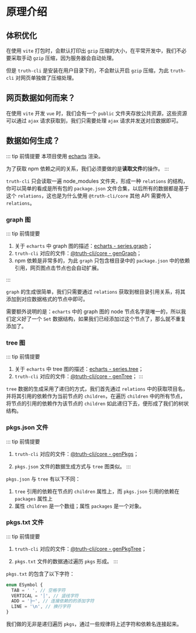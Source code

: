 # 原理介绍

## 体积优化

在使用 `vite` 打包时，会默认打印出 `gzip` 压缩的大小，在平常开发中，我们不必要采取手动 `gzip` 压缩，因为服务器会自动处理。

但是 `truth-cli` 是安装在用户目录下的，不会默认开启 `gzip` 压缩，为此 `truth-cli` 对网页单独做了压缩处理。

## 网页数据如何而来？

在使用 `vite` 开发 `vue` 时，我们会有一个 `public` 文件夹存放公共资源，这些资源可以通过 `ajax` 请求获取到，我们只需要处理 `ajax` 请求并发送对应数据即可。

## 数据如何生成？

::: tip 前情提要
本项目使用 [echarts](https://github.com/apache/echarts) 渲染。

为了获取 npm 依赖之间的关系，我们必须要做的是**读取文件**的操作。
:::

`truth-cli` 只会读取一遍 node_modules 文件夹，形成一种 `relations` 的结构，你可以简单的看成是所有包的 `package.json` 文件合集，以后所有的数据都是基于这个 `relations`，这也是为什么使用 `@truth-cli/core` 其他 API 需要传入 `relations`。

### graph 图

::: tip 前情提要

1. 关于 `echarts` 中 graph 图的描述：[echarts - series.graph](https://echarts.apache.org/zh/option.html#series-graph)；
2. `truth-cli` 对应的文件：[@truth-cli/core - genGraph](https://github.com/truthRestorer/truth-cli/blob/main/packages/core/src/graph.ts)；
3. npm 依赖是非常多的，为此 `graph` 只包含根目录中的 `package.json` 中的依赖引用，网页图点击节点也会自动扩展。

:::

`graph` 的生成很简单，我们只需要通过 `relations` 获取到根目录引用关系，将其添加到对应数据格式的节点中即可。

需要额外说明的是：`echarts` 中的 graph 图的 node 节点名字是唯一的，所以我们定义好了一个 `Set` 数据结构，如果我们已经添加过这个节点了，那么就不重复添加了。

### tree 图

::: tip 前情提要

1. 关于 `echarts` 中 tree 图的描述：[echarts - series.tree](https://echarts.apache.org/zh/option.html#series-tree)；
2. `truth-cli` 对应的文件：[@truth-cli/core - genTree](https://github.com/truthRestorer/truth-cli/blob/main/packages/core/src/tree.ts)；
:::

`tree` 数据的生成采用了递归的方式，我们首先通过 `relations` 中的获取项目名，并将其引用的依赖作为当前节点的 `children`，在遍历 `children` 中的所有节点，将节点的引用的依赖作为该节点的 `children` 如此递归下去，便形成了我们的树状结构。

### pkgs.json 文件

::: tip 前情提要

1. `truth-cli` 对应的文件：[@truth-cli/core - genPkgs](https://github.com/truthRestorer/truth-cli/blob/main/packages/core/src/pkgs.ts)；

2. `pkgs.json` 文件的数据生成方式与 `tree` 图类似。
:::

`pkgs.json` 与 `tree` 有以下不同：

1. `tree` 引用的依赖在节点的 `children` 属性上，而 `pkgs.json` 引用的依赖在 `packages` 属性上
2. 属性 `children` 是一个数组；属性 `packages` 是一个对象。


### pkgs.txt 文件

::: tip 前情提要

1. `truth-cli` 对应的文件：[@truth-cli/core - genPkgTree](https://github.com/truthRestorer/truth-cli/blob/main/packages/core/src/pkgTree.ts)；

2. `pkgs.txt` 文件的数据通过遍历 `pkgs` 形成。
:::

`pkgs.txt` 的包含了以下字符：

```ts
enum ESymbol {
  TAB = ' ', // 空格字符
  VERTICAL = '│', // 竖线字符
  ADD = '├─', // 连接依赖的的添加字符
  LINE = '\n', // 换行字符
}
```

我们做的无非是递归遍历 `pkgs`，通过一些规律将上述字符和依赖名连接起来。
